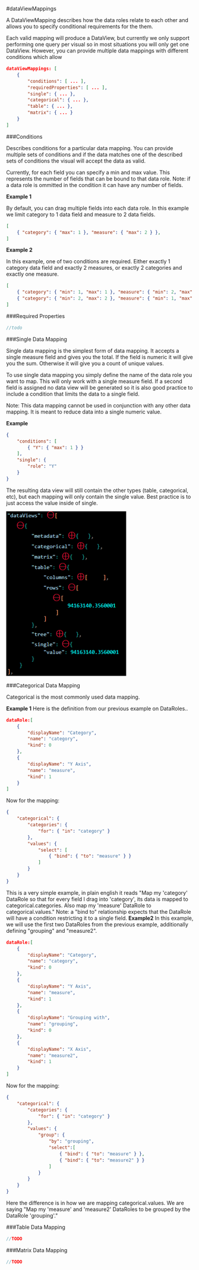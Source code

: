 #dataViewMappings

A DataViewMapping describes how the data roles relate to each other and allows you to specify conditional requirements for the them.

Each valid mapping will produce a DataView, but currently we only support performing one query per visual so in most situations you will only get one DataView. However, you can provide multiple data mappings with different conditions which allow

```json
dataViewMappings: [
    {
        "conditions": [ ... ],
        "requiredProperties": [ ... ],
        "single": { ... },
        "categorical": { ... },
        "table": { ... },
        "matrix": { ... }
    }
]
```

###Conditions

Describes conditions for a particular data mapping. You can provide multiple sets of conditions and if the data matches one of the described sets of conditions the visual will accept the data as valid.

Currently, for each field you can specify a min and max value. This represents the number of fields that can be bound to that data role. Note: if a data role is ommitted in the condition it can have any number of fields.

**Example 1**

By default, you can drag multiple fields into each data role. In this example we limit category to 1 data field and measure to 2 data fields.

```json
[
    { "category": { "max": 1 }, "measure": { "max": 2 } },
]
```

**Example 2**

In this example, one of two conditions are required. Either exactly 1 category data field and exactly 2 measures, or exactly 2 categories and exactly one measure.

```json
[
    { "category": { "min": 1, "max": 1 }, "measure": { "min": 2, "max": 2 } },
    { "category": { "min": 2, "max": 2 }, "measure": { "min": 1, "max": 1 } }
]
```

###Required Properties

```typescript
//todo
```

###Single Data Mapping

Single data mapping is the simplest form of data mapping. It accepts a single measure field and gives you the total. If the field is numeric it will give you the sum. Otherwise it will give you a count of unique values.

To use single data mapping you simply define the name of the data role you want to map. This will only work with a single measure field. If a second field is assigned no data view will be generated so it is also good practice to include a condition that limits the data to a single field.

Note: This data mapping cannot be used in conjunction with any other data mapping. It is meant to reduce data into a single numeric value.

**Example**

```json
{
    "conditions": [
        { "Y": { "max": 1 } }
    ],
    "single": {
        "role": "Y"
    }
}  
```

The resulting data view will still contain the other types (table, categorical, etc), but each mapping will only contain the single value. Best practice is to just access the value inside of single.

![](../images/DataViewMappingResultSingle.png)

###Categorical Data Mapping

Categorical is the most commonly used data mapping. 

**Example 1**
Here is the definition from our previous example on DataRoles..
```json
dataRole:[
    {
        "displayName": "Category",
        "name": "category",
        "kind": 0
    },
    {
        "displayName": "Y Axis",
        "name": "measure",
        "kind": 1
    }
]
```
Now for the mapping:
```json
{
    "categorical": {
        "categories": {
            "for": { "in": "category" }
        },
        "values": {
            "select": [
                { "bind": { "to": "measure" } }
            ]
        }
    }
}
```
This is a very simple example, in plain english it reads "Map my 'category' DataRole so that for every field I drag into 'category', its data is mapped to categorical.categories. Also map my 'measure' DataRole to categorical.values."
Note: a "bind to" relationship expects that the DataRole will have a condition restricting it to a single field. 
**Example2**
In this example, we will use the first two DataRoles from the previous example, additionally defining "grouping" and "measure2".
```json
dataRole:[
    {
        "displayName": "Category",
        "name": "category",
        "kind": 0
    },
    {
        "displayName": "Y Axis",
        "name": "measure",
        "kind": 1
    },
    {
        "displayName": "Grouping with",
        "name": "grouping",
        "kind": 0
    },
    {
        "displayName": "X Axis",
        "name": "measure2",
        "kind": 1
    }
]
```
Now for the mapping: 
```json
{
    "categorical": {
        "categories": {
            "for": { "in": "category" }
        },
        "values": {
            "group": {
                "by": "grouping",
                "select":[
                    { "bind": { "to": "measure" } },
                    { "bind": { "to": "measure2" } }
                ]
            }
        }
    }
}
```
Here the difference is in how we are mapping categorical.values. We are saying "Map my 'measure' and 'measure2' DataRoles to be grouped by the DataRole 'grouping'." 

###Table Data Mapping

```typescript
//TODO
```

###Matrix Data Mapping

```typescript
//TODO
```

